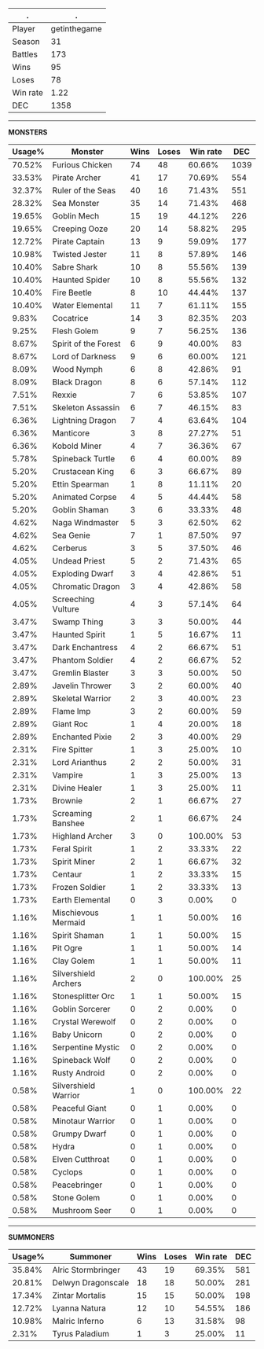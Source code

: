 .|.
|-|-
Player|getinthegame
Season|31
Battles|173
Wins|95
Loses|78
Win rate|1.22
DEC|1358

---
**MONSTERS**

Usage%|Monster|Wins|Loses|Win rate|DEC|
-|-|-|-|-|-|
70.52%|Furious Chicken|74|48|60.66%|1039|
33.53%|Pirate Archer|41|17|70.69%|554|
32.37%|Ruler of the Seas|40|16|71.43%|551|
28.32%|Sea Monster|35|14|71.43%|468|
19.65%|Goblin Mech|15|19|44.12%|226|
19.65%|Creeping Ooze|20|14|58.82%|295|
12.72%|Pirate Captain|13|9|59.09%|177|
10.98%|Twisted Jester|11|8|57.89%|146|
10.40%|Sabre Shark|10|8|55.56%|139|
10.40%|Haunted Spider|10|8|55.56%|132|
10.40%|Fire Beetle|8|10|44.44%|137|
10.40%|Water Elemental|11|7|61.11%|155|
9.83%|Cocatrice|14|3|82.35%|203|
9.25%|Flesh Golem|9|7|56.25%|136|
8.67%|Spirit of the Forest|6|9|40.00%|83|
8.67%|Lord of Darkness|9|6|60.00%|121|
8.09%|Wood Nymph|6|8|42.86%|91|
8.09%|Black Dragon|8|6|57.14%|112|
7.51%|Rexxie|7|6|53.85%|107|
7.51%|Skeleton Assassin|6|7|46.15%|83|
6.36%|Lightning Dragon|7|4|63.64%|104|
6.36%|Manticore|3|8|27.27%|51|
6.36%|Kobold Miner|4|7|36.36%|67|
5.78%|Spineback Turtle|6|4|60.00%|89|
5.20%|Crustacean King|6|3|66.67%|89|
5.20%|Ettin Spearman|1|8|11.11%|20|
5.20%|Animated Corpse|4|5|44.44%|58|
5.20%|Goblin Shaman|3|6|33.33%|48|
4.62%|Naga Windmaster|5|3|62.50%|62|
4.62%|Sea Genie|7|1|87.50%|97|
4.62%|Cerberus|3|5|37.50%|46|
4.05%|Undead Priest|5|2|71.43%|65|
4.05%|Exploding Dwarf|3|4|42.86%|51|
4.05%|Chromatic Dragon|3|4|42.86%|58|
4.05%|Screeching Vulture|4|3|57.14%|64|
3.47%|Swamp Thing|3|3|50.00%|44|
3.47%|Haunted Spirit|1|5|16.67%|11|
3.47%|Dark Enchantress|4|2|66.67%|51|
3.47%|Phantom Soldier|4|2|66.67%|52|
3.47%|Gremlin Blaster|3|3|50.00%|50|
2.89%|Javelin Thrower|3|2|60.00%|40|
2.89%|Skeletal Warrior|2|3|40.00%|23|
2.89%|Flame Imp|3|2|60.00%|59|
2.89%|Giant Roc|1|4|20.00%|18|
2.89%|Enchanted Pixie|2|3|40.00%|29|
2.31%|Fire Spitter|1|3|25.00%|10|
2.31%|Lord Arianthus|2|2|50.00%|31|
2.31%|Vampire|1|3|25.00%|13|
2.31%|Divine Healer|1|3|25.00%|11|
1.73%|Brownie|2|1|66.67%|27|
1.73%|Screaming Banshee|2|1|66.67%|24|
1.73%|Highland Archer|3|0|100.00%|53|
1.73%|Feral Spirit|1|2|33.33%|22|
1.73%|Spirit Miner|2|1|66.67%|32|
1.73%|Centaur|1|2|33.33%|15|
1.73%|Frozen Soldier|1|2|33.33%|13|
1.73%|Earth Elemental|0|3|0.00%|0|
1.16%|Mischievous Mermaid|1|1|50.00%|16|
1.16%|Spirit Shaman|1|1|50.00%|15|
1.16%|Pit Ogre|1|1|50.00%|14|
1.16%|Clay Golem|1|1|50.00%|11|
1.16%|Silvershield Archers|2|0|100.00%|25|
1.16%|Stonesplitter Orc|1|1|50.00%|15|
1.16%|Goblin Sorcerer|0|2|0.00%|0|
1.16%|Crystal Werewolf|0|2|0.00%|0|
1.16%|Baby Unicorn|0|2|0.00%|0|
1.16%|Serpentine Mystic|0|2|0.00%|0|
1.16%|Spineback Wolf|0|2|0.00%|0|
1.16%|Rusty Android|0|2|0.00%|0|
0.58%|Silvershield Warrior|1|0|100.00%|22|
0.58%|Peaceful Giant|0|1|0.00%|0|
0.58%|Minotaur Warrior|0|1|0.00%|0|
0.58%|Grumpy Dwarf|0|1|0.00%|0|
0.58%|Hydra|0|1|0.00%|0|
0.58%|Elven Cutthroat|0|1|0.00%|0|
0.58%|Cyclops|0|1|0.00%|0|
0.58%|Peacebringer|0|1|0.00%|0|
0.58%|Stone Golem|0|1|0.00%|0|
0.58%|Mushroom Seer|0|1|0.00%|0|

---
**SUMMONERS**

Usage%|Summoner|Wins|Loses|Win rate|DEC|
-|-|-|-|-|-|
35.84%|Alric Stormbringer|43|19|69.35%|581|
20.81%|Delwyn Dragonscale|18|18|50.00%|281|
17.34%|Zintar Mortalis|15|15|50.00%|198|
12.72%|Lyanna Natura|12|10|54.55%|186|
10.98%|Malric Inferno|6|13|31.58%|98|
2.31%|Tyrus Paladium|1|3|25.00%|11|
